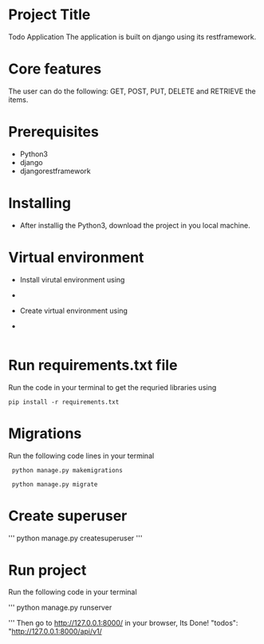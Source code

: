 # Project Title 
Todo Application
The application is built on django using its restframework.

# Core features
The user can do the following: GET, POST, PUT, DELETE and RETRIEVE the items.

# Prerequisites
- Python3
- django
- djangorestframework

# Installing

- After installig the Python3, download the project in you local machine.

# Virtual environment
- Install virutal environment using 
-
  ```
 
  ```
  
 - Create virtual environment using
 -
  ```
 
  ```
 
 # Run requirements.txt file
 Run the code in your terminal to get the requried libraries using 
 
 ```
 pip install -r requirements.txt
 
 ```

 # Migrations 
 Run the following code lines in your terminal 

 ```
  python manage.py makemigrations
 ```
 
 ```
  python manage.py migrate
 ```

 
 # Create superuser
 '''
 python manage.py createsuperuser
 '''
 
 # Run project
 Run the following code in your terminal 
 
 '''
 python manage.py runserver
 
 '''
 Then go to http://127.0.0.1:8000/ in your browser, Its Done!
 "todos": "http://127.0.0.1:8000/api/v1/



```
```

